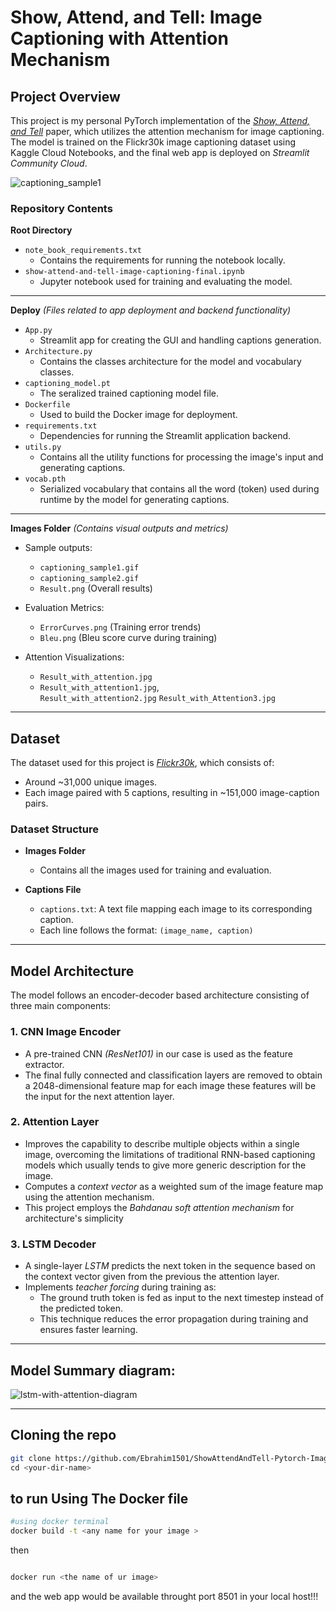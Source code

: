 # Show, Attend, and Tell: Image Captioning with Attention Mechanism

## Project Overview  
This project is my personal PyTorch implementation of the [*Show, Attend, and Tell*](https://arxiv.org/pdf/1502.03044) paper, which utilizes the attention mechanism for image captioning. The model is trained on the Flickr30k image captioning dataset using Kaggle Cloud Notebooks, and the final web app is deployed on *Streamlit Community Cloud*.





![captioning_sample1](https://github.com/user-attachments/assets/d0ad8f76-2ad7-494e-87e8-1803a564693f)








### Repository Contents  

**Root Directory**  
- `note_book_requirements.txt`  
  - Contains the requirements for running the notebook locally.  
- `show-attend-and-tell-image-captioning-final.ipynb`  
  - Jupyter notebook used for training and evaluating the model.  

---

**Deploy** *(Files related to app deployment and backend functionality)*  
- `App.py`  
  - Streamlit app for creating the GUI and handling captions generation.  
- `Architecture.py`  
  - Contains the classes architecture for the model and vocabulary classes.  
- `captioning_model.pt`  
  - The seralized trained captioning model file.  
- `Dockerfile`  
  - Used to build the Docker image for deployment.  
- `requirements.txt`  
  - Dependencies for running the Streamlit application backend.  
- `utils.py`  
  - Contains all the utility functions for processing the image's input and generating captions.  
- `vocab.pth`  
  - Serialized vocabulary that contains all the word (token) used during runtime by the model for generating captions.  

---

**Images Folder** *(Contains visual outputs and metrics)*  
- Sample outputs:  
  - `captioning_sample1.gif`
  - `captioning_sample2.gif`
  - `Result.png` (Overall results)  

- Evaluation Metrics:  
  - `ErrorCurves.png` (Training error trends)
  - `Bleu.png` (Bleu score curve during training)
- Attention Visualizations:  
  - `Result_with_attention.jpg`
  - `Result_with_attention1.jpg`,  
    `Result_with_attention2.jpg`
    `Result_with_Attention3.jpg`  

---
## Dataset  
The dataset used for this project is [*Flickr30k*](https://www.kaggle.com/datasets/abhinavbenagi/flickr30k), which consists of:  
- Around ~31,000 unique images.  
- Each image paired with 5 captions, resulting in ~151,000 image-caption pairs.  

### Dataset Structure  

- **Images Folder**  
  - Contains all the images used for training and evaluation.  

- **Captions File**  
  - `captions.txt`: A text file mapping each image to its corresponding caption.  
  - Each line follows the format: `(image_name, caption)`  

---
## Model Architecture  
The model follows an encoder-decoder based architecture consisting of three main components:

### 1. CNN Image Encoder  
- A pre-trained CNN *(ResNet101)* in our case is used as the feature extractor.  
- The final fully connected and classification layers are removed to obtain a 2048-dimensional feature map for each image these features will be the input for the next attention layer.  

### 2. Attention Layer 
- Improves the capability to describe multiple objects within a single image, overcoming the limitations of traditional RNN-based captioning models which usually tends to give more generic description for the image.  
- Computes a *context vector* as a weighted sum of the image feature map using the attention mechanism.
- This project employs the *Bahdanau soft attention mechanism* for architecture's simplicity
### 3. LSTM Decoder  
- A single-layer *LSTM* predicts the next token in the sequence based on the context vector given from the previous the attention layer.  
- Implements *teacher forcing* during training as:  
  - The ground truth token is fed as input to the next timestep instead of the predicted token.  
  - This technique reduces the error propagation during training and ensures faster learning.  

---

## Model Summary diagram:
![lstm-with-attention-diagram](https://github.com/user-attachments/assets/bd2faa93-e358-4c84-8782-e5815b819547)

---

 


## Cloning the repo    
   ```bash
   git clone https://github.com/Ebrahim1501/ShowAttendAndTell-Pytorch-ImageCaptioning-Implementation
   cd <your-dir-name>
   ```
##  to run Using The Docker file

   ```bash
#using docker terminal
   docker build -t <any name for your image >   
   ```
then
   ```bash

   docker run <the name of ur image>   
   ```
and the web app would be available throught port 8501 in your local host!!!
 
